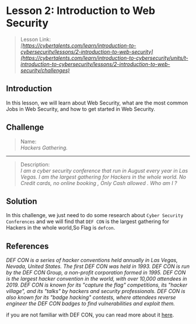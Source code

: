 # Lesson 2: Introduction to Web Security

> Lesson Link:\
> *[https://cybertalents.com/learn/introduction-to-cybersecurity/lessons/2-introduction-to-web-security](https://cybertalents.com/learn/introduction-to-cybersecurity/units/t-introduction-to-cybersecurity/lessons/2-introduction-to-web-security/challenges)*

## Introduction

In this lesson, we will learn about Web Security, what are the most common Jobs in Web Security, and how to get started in Web Security.

## Challenge

> Name:\
> *Hackers Gathering.*

---

> Description:\
> *I am a cyber security conference that run in August every year in Las Vegas. I am the largest gathering for Hackers in the whole world. No Credit cards, no online booking , Only Cash allowed . Who am I ?*

## Solution

In this challenge, we just need to do some research about `Cyber Security Conferences` and we will find that `DEF CON` is the largest gathering for Hackers in the whole world,So Flag is `defcon`.

## References

*DEF CON is a series of hacker conventions held annually in Las Vegas, Nevada, United States. The first DEF CON was held in 1993. DEF CON is run by the DEF CON Group, a non-profit corporation formed in 1995. DEF CON is the largest hacker convention in the world, with over 10,000 attendees in 2019. DEF CON is known for its "capture the flag" competitions, its "hacker village", and its "talks" by hackers and security professionals. DEF CON is also known for its "badge hacking" contests, where attendees reverse engineer the DEF CON badges to find vulnerabilities and exploit them.*

if you are not familiar with DEF CON, you can read more about it [here](https://en.wikipedia.org/wiki/DEF_CON).
